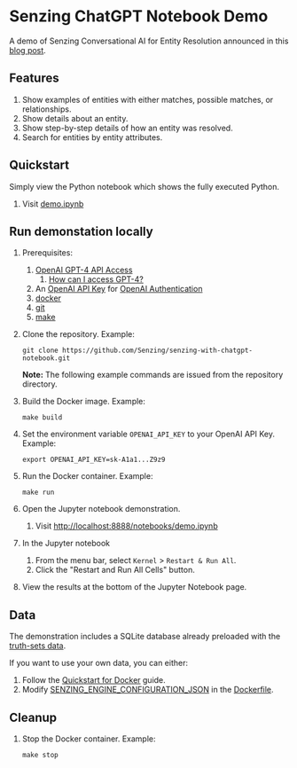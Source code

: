 # Senzing ChatGPT Notebook Demo

A demo of Senzing Conversational AI for Entity Resolution announced in this
[blog post](https://senzing.com/first-conversational-ai-for-entity-resolution/).

## Features

1. Show examples of entities with either matches, possible matches, or relationships.
1. Show details about an entity.
1. Show step-by-step details of how an entity was resolved.
1. Search for entities by entity attributes.

## Quickstart

Simply view the Python notebook which shows the fully executed Python.

1. Visit [demo.ipynb](demo.ipynb)

## Run demonstation locally

1. Prerequisites:
    1. [OpenAI GPT-4 API Access](https://openai.com/waitlist/gpt-4-api)
        1. [How can I access GPT-4?](https://help.openai.com/en/articles/7102672-how-can-i-access-gpt-4)
    1. An [OpenAI API Key](https://platform.openai.com/account/api-keys) for
       [OpenAI Authentication](https://platform.openai.com/docs/api-reference/authentication)
    1. [docker](https://github.com/Senzing/knowledge-base/blob/main/WHATIS/docker.md)
    1. [git](https://github.com/Senzing/knowledge-base/blob/main/WHATIS/git.md)
    1. [make](https://github.com/Senzing/knowledge-base/blob/main/WHATIS/make.md)

1. Clone the repository.
   Example:

    ```console
    git clone https://github.com/Senzing/senzing-with-chatgpt-notebook.git
    ```

    **Note:** The following example commands are issued from the repository directory.

1. Build the Docker image.
   Example:

    ```console
    make build
    ```

1. Set the environment variable `OPENAI_API_KEY` to your OpenAI API Key.
   Example:

    ```console
    export OPENAI_API_KEY=sk-A1a1...Z9z9
    ```

1. Run the Docker container.
   Example:

    ```console
    make run
    ```

1. Open the Jupyter notebook demonstration.
    1. Visit [http://localhost:8888/notebooks/demo.ipynb](http://localhost:8888/notebooks/demo.ipynb)

1. In the Jupyter notebook
    1. From the menu bar, select `Kernel` > `Restart & Run All`.
    1. Click the "Restart and Run All Cells" button.
1. View the results at the bottom of the Jupyter Notebook page.

## Data

The demonstration includes a SQLite database already preloaded with the
[truth-sets data](https://github.com/Senzing/truth-sets).

If you want to use your own data, you can either:

1. Follow the [Quickstart for Docker](https://senzing.zendesk.com/hc/en-us/articles/12938524464403-Quickstart-For-Docker) guide.
1. Modify
   [SENZING_ENGINE_CONFIGURATION_JSON](https://github.com/Senzing/knowledge-base/blob/main/lists/environment-variables.md#senzing_engine_configuration_json)
   in the
   [Dockerfile](https://github.com/Senzing/senzing-with-chatgpt-notebook/blob/main/Dockerfile).

## Cleanup

1. Stop the Docker container.
   Example:

    ```console
    make stop
    ```
